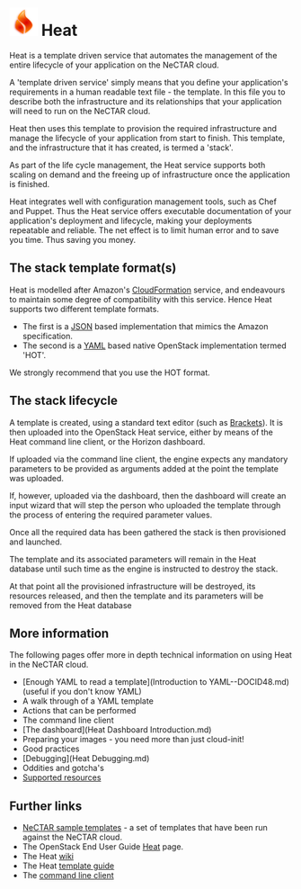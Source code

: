 # ![`flame logo`](images/glossy_flame.png) Heat

Heat is a template driven service that automates the management of the entire
lifecycle of your application on the NeCTAR cloud.

A 'template driven service' simply means that you define your application's
requirements in a human readable text file - the template. In this file you to
describe both the infrastructure and its relationships that your application
will need to run on the NeCTAR cloud.

Heat then uses this template to provision the required infrastructure and
manage the lifecycle of your application from start to finish. This template,
and the infrastructure that it has created, is termed a 'stack'.

As part of the life cycle management, the Heat service supports both scaling on
demand and the freeing up of infrastructure once the application is finished.

Heat integrates well with configuration management tools, such as Chef and
Puppet. Thus the Heat service offers executable documentation of your
application's deployment and lifecycle, making your deployments repeatable and
reliable. The net effect is to limit human error and to save you time. Thus
saving you money.

## The stack template format(s)

Heat is modelled after Amazon's [CloudFormation](http://docs.aws.amazon.com/AWSCloudFormation/latest/APIReference/Welcome.html)
service, and endeavours to maintain some degree of compatibility with this
service. Hence Heat supports two different template formats.

* The first is a [JSON](http://www.json.org/) based implementation that
  mimics the Amazon specification.
* The second is a [YAML](http://www.yaml.org/) based native OpenStack
  implementation termed 'HOT'.

We strongly recommend that you use the HOT format.

## The stack lifecycle

A template is created, using a standard text editor (such as [Brackets](http://brackets.io/)).
It is then uploaded into the OpenStack Heat service, either by means of the
Heat command line client, or the Horizon dashboard.

If uploaded via the command line client, the engine expects any mandatory
parameters to be provided as arguments added at the point the template was
uploaded.

If, however, uploaded via the dashboard, then the dashboard will create an
input wizard that will step the person who uploaded the template through the
process of entering the required parameter values.

Once all the required data has been gathered the stack is then provisioned and
launched.

The template and its associated parameters will remain in the Heat database
until such time as the engine is instructed to destroy the stack.

At that point all the provisioned infrastructure will be destroyed, its
resources released, and then the template and its parameters will be removed
from the Heat database

## More information

The following pages offer more in depth technical information on using Heat in
the NeCTAR cloud.

* [Enough YAML to read a template](Introduction to YAML--DOCID48.md) (useful if you don't know YAML)
* A walk through of a YAML template
* Actions that can be performed
* The command line client
* [The dashboard](Heat Dashboard Introduction.md)
* Preparing your images - you need more than just cloud-init!
* Good practices
* [Debugging](Heat Debugging.md)
* Oddities and gotcha's
* [Supported resources](https://github.com/NeCTAR-RC/heat-templates)

## Further links

* [NeCTAR sample templates](https://github.com/NeCTAR-RC/heat-templates) -
  a set of templates that have been run against the NeCTAR cloud.
* The OpenStack End User Guide [Heat](http://docs.openstack.org/user-guide/dashboard_stacks.html)
  page.
* The Heat [wiki](https://wiki.openstack.org/wiki/Heat)
* The Heat [template guide](http://docs.openstack.org/developer/heat/template_guide/)
* The [command line client](http://docs.openstack.org/user-guide/cli_create_and_manage_stacks.html)